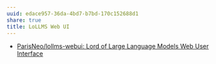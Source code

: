 ```yaml
---
uuid: edace957-36da-4bd7-b7bd-170c152688d1
share: true
title: LoLLMS Web UI
---
```

* [ParisNeo/lollms-webui: Lord of Large Language Models Web User Interface](https://github.com/ParisNeo/lollms-webui)
